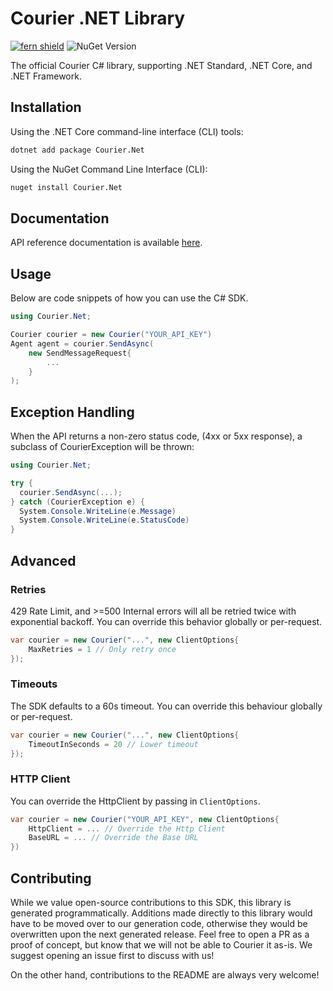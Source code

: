 # Courier .NET Library

[![fern shield](https://img.shields.io/badge/%F0%9F%8C%BF-SDK%20generated%20by%20Fern-brightgreen)](https://github.com/fern-api/fern)
![NuGet Version](https://img.shields.io/nuget/v/Courier.Net)


The official Courier C# library, supporting .NET Standard, .NET Core, and .NET Framework.

## Installation

Using the .NET Core command-line interface (CLI) tools:

```sh
dotnet add package Courier.Net
```

Using the NuGet Command Line Interface (CLI):

```sh
nuget install Courier.Net
```

## Documentation

API reference documentation is available [here](https://courier.com/docs/rest).

## Usage

Below are code snippets of how you can use the C# SDK.

```csharp
using Courier.Net;

Courier courier = new Courier("YOUR_API_KEY")
Agent agent = courier.SendAsync(
    new SendMessageRequest{
        ...
    }
);
```

## Exception Handling
When the API returns a non-zero status code, (4xx or 5xx response),
a subclass of CourierException will be thrown:

```csharp
using Courier.Net;

try {
  courier.SendAsync(...);
} catch (CourierException e) {
  System.Console.WriteLine(e.Message)
  System.Console.WriteLine(e.StatusCode)
}
```

## Advanced

### Retries
429 Rate Limit, and >=500 Internal errors will all be
retried twice with exponential backoff. You can override this behavior
globally or per-request.

```csharp
var courier = new Courier("...", new ClientOptions{
    MaxRetries = 1 // Only retry once
});
```

### Timeouts
The SDK defaults to a 60s timeout. You can override this behaviour
globally or per-request.

```csharp
var courier = new Courier("...", new ClientOptions{
    TimeoutInSeconds = 20 // Lower timeout
});
```

### HTTP Client
You can override the HttpClient by passing in `ClientOptions`.

```csharp
var courier = new Courier("YOUR_API_KEY", new ClientOptions{
    HttpClient = ... // Override the Http Client
    BaseURL = ... // Override the Base URL
})
```

## Contributing
While we value open-source contributions to this SDK, this library
is generated programmatically. Additions made directly to this library
would have to be moved over to our generation code, otherwise they would
be overwritten upon the next generated release. Feel free to open a PR as a
proof of concept, but know that we will not be able to Courier it as-is.
We suggest opening an issue first to discuss with us!

On the other hand, contributions to the README are always very welcome!
